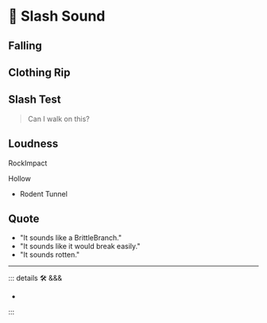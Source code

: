
# 💜 <neuro>Slash Sound </neuro>

## Falling

## Clothing Rip

## Slash Test

> Can I walk on this?

## Loudness

RockImpact

Hollow

- Rodent Tunnel

## Quote

- "It sounds like a BrittleBranch."
- "It sounds like it would break easily."
- "It sounds rotten."

---

<!-- =================================================== -->
<!-- =================================================== -->
<!-- =================================================== -->
<!-- =================================================== -->
<!-- =================================================== -->
::: details 🛠 <dev>&&&</dev>

-

:::
